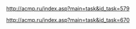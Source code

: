   
  
  http://acmp.ru/index.asp?main=task&id_task=579
  
  http://acmp.ru/index.asp?main=task&id_task=670
